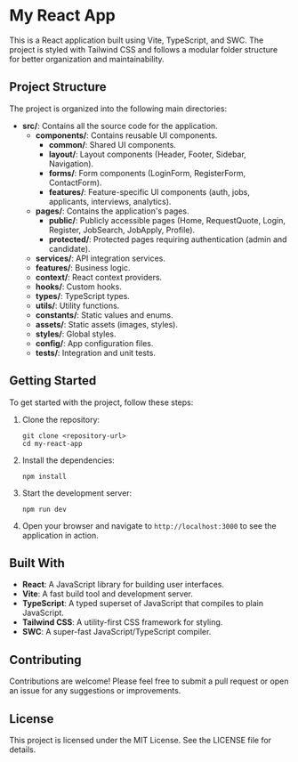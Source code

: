 # My React App

This is a React application built using Vite, TypeScript, and SWC. The project is styled with Tailwind CSS and follows a modular folder structure for better organization and maintainability.

## Project Structure

The project is organized into the following main directories:

- **src/**: Contains all the source code for the application.
  - **components/**: Contains reusable UI components.
    - **common/**: Shared UI components.
    - **layout/**: Layout components (Header, Footer, Sidebar, Navigation).
    - **forms/**: Form components (LoginForm, RegisterForm, ContactForm).
    - **features/**: Feature-specific UI components (auth, jobs, applicants, interviews, analytics).
  - **pages/**: Contains the application's pages.
    - **public/**: Publicly accessible pages (Home, RequestQuote, Login, Register, JobSearch, JobApply, Profile).
    - **protected/**: Protected pages requiring authentication (admin and candidate).
  - **services/**: API integration services.
  - **features/**: Business logic.
  - **context/**: React context providers.
  - **hooks/**: Custom hooks.
  - **types/**: TypeScript types.
  - **utils/**: Utility functions.
  - **constants/**: Static values and enums.
  - **assets/**: Static assets (images, styles).
  - **styles/**: Global styles.
  - **config/**: App configuration files.
  - **tests/**: Integration and unit tests.

## Getting Started

To get started with the project, follow these steps:

1. Clone the repository:
   ```
   git clone <repository-url>
   cd my-react-app
   ```

2. Install the dependencies:
   ```
   npm install
   ```

3. Start the development server:
   ```
   npm run dev
   ```

4. Open your browser and navigate to `http://localhost:3000` to see the application in action.

## Built With

- **React**: A JavaScript library for building user interfaces.
- **Vite**: A fast build tool and development server.
- **TypeScript**: A typed superset of JavaScript that compiles to plain JavaScript.
- **Tailwind CSS**: A utility-first CSS framework for styling.
- **SWC**: A super-fast JavaScript/TypeScript compiler.

## Contributing

Contributions are welcome! Please feel free to submit a pull request or open an issue for any suggestions or improvements.

## License

This project is licensed under the MIT License. See the LICENSE file for details.